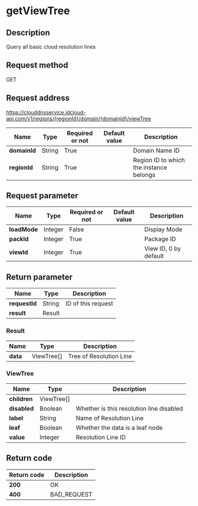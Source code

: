 # getViewTree


## Description
Query all basic cloud resolution lines

## Request method
GET

## Request address
https://clouddnsservice.jdcloud-api.com/v1/regions/{regionId}/domain/{domainId}/viewTree

|Name|Type|Required or not|Default value|Description|
|---|---|---|---|---|
|**domainId**|String|True||Domain Name ID|
|**regionId**|String|True||Region ID to which the instance belongs|

## Request parameter
|Name|Type|Required or not|Default value|Description|
|---|---|---|---|---|
|**loadMode**|Integer|False||Display Mode|
|**packId**|Integer|True||Package ID|
|**viewId**|Integer|True||View ID, 0 by default|


## Return parameter
|Name|Type|Description|
|---|---|---|
|**requestId**|String|ID of this request|
|**result**|Result||


### Result
|Name|Type|Description|
|---|---|---|
|**data**|ViewTree[]|Tree of Resolution Line|
### ViewTree
|Name|Type|Description|
|---|---|---|
|**children**|ViewTree[]||
|**disabled**|Boolean|Whether is this resolution line disabled|
|**label**|String|Name of Resolution Line|
|**leaf**|Boolean|Whether the data is a leaf node|
|**value**|Integer|Resolution Line ID|

## Return code
|Return code|Description|
|---|---|
|**200**|OK|
|**400**|BAD_REQUEST|
